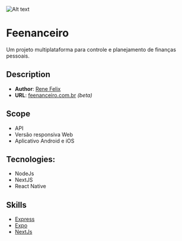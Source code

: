 ![Alt text](https://i.imgur.com/1ulcThc.png "Feenanceiro")

# Feenanceiro
Um projeto multiplataforma para controle e planejamento de finanças pessoais.

## Description
* **Author**: [Rene Felix](https://github.com/renebfelix)
* **URL**: [feenanceiro.com.br](https://feenanceiro.com.br/) *(beta)*

## Scope
* API
* Versão responsiva Web
* Aplicativo Android e iOS

## Tecnologies:
* NodeJs
* NextJS
* React Native

## Skills
* [Express](https://expressjs.com/)
* [Expo](https://expo.dev/)
* [NextJs](https://nextjs.org/)
